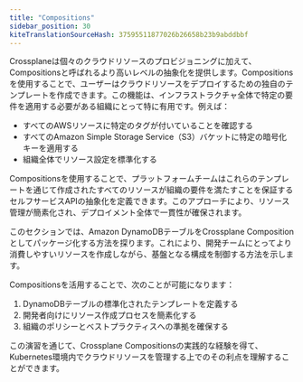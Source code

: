 ```yaml
---
title: "Compositions"
sidebar_position: 30
kiteTranslationSourceHash: 37595511877026b26658b23b9abddbbf
---
```


Crossplaneは個々のクラウドリソースのプロビジョニングに加えて、Compositionsと呼ばれるより高いレベルの抽象化を提供します。Compositionsを使用することで、ユーザーはクラウドリソースをデプロイするための独自のテンプレートを作成できます。この機能は、インフラストラクチャ全体で特定の要件を適用する必要がある組織にとって特に有用です。例えば：

- すべてのAWSリソースに特定のタグが付いていることを確認する
- すべてのAmazon Simple Storage Service（S3）バケットに特定の暗号化キーを適用する
- 組織全体でリソース設定を標準化する

Compositionsを使用することで、プラットフォームチームはこれらのテンプレートを通じて作成されたすべてのリソースが組織の要件を満たすことを保証するセルフサービスAPIの抽象化を定義できます。このアプローチにより、リソース管理が簡素化され、デプロイメント全体で一貫性が確保されます。

このセクションでは、Amazon DynamoDBテーブルをCrossplane Compositionとしてパッケージ化する方法を探ります。これにより、開発チームにとってより消費しやすいリソースを作成しながら、基盤となる構成を制御する方法を示します。

Compositionsを活用することで、次のことが可能になります：

1. DynamoDBテーブルの標準化されたテンプレートを定義する
2. 開発者向けにリソース作成プロセスを簡素化する
3. 組織のポリシーとベストプラクティスへの準拠を確保する

この演習を通じて、Crossplane Compositionsの実践的な経験を得て、Kubernetes環境内でクラウドリソースを管理する上でのその利点を理解することができます。
